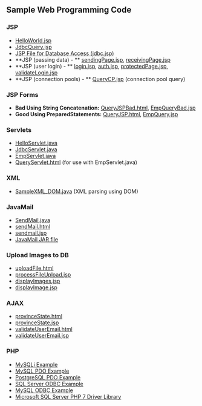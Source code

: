 ## Sample Web Programming Code

### JSP
- [HelloWorld.jsp](jsp/HelloWorld.jsp)
- [JdbcQuery.jsp](jsp/JdbcQuery.jsp)
- [JSP File for Database Access (jdbc.jsp)](jsp/jdbc.jsp)
- **JSP (passing data) - ** [sendingPage.jsp](jsp/sendingPage.jsp), [receivingPage.jsp](jsp/receivingPage.jsp)
- **JSP (user login) - ** [login.jsp](jsp/login.jsp), [auth.jsp](jsp/auth.jsp), [protectedPage.jsp](jsp/protectedPage.jsp), [validateLogin.jsp](jsp/validateLogin.jsp)
- **JSP (connection pools) - ** [QueryCP.jsp](jsp/QueryCP.jsp) (connection pool query)

### JSP Forms
- **Bad Using String Concatenation:** [QueryJSPBad.html](jsp/QueryJSPBad.html), [EmpQueryBad.jsp](jsp/EmpQueryBad.jsp)
- **Good Using PreparedStatements:** [QueryJSP.html](jsp/QueryJSP.html), [EmpQuery.jsp](jsp/EmpQuery.jsp)

### Servlets
- [HelloServlet.java](servlet/HelloServlet.java)
- [JdbcServlet.java](servlet/JdbcServlet.java)
- [EmpServlet.java](servlet/EmpServlet.java)
- [QueryServlet.html](servlet/QueryServlet.html) (for use with EmpServlet.java)

### XML
- [SampleXML_DOM.java](xml/SampleXML_DOM.java) (XML parsing using DOM)

### JavaMail
- [SendMail.java](jsp/sendmail/SendMail.java)
- [sendMail.html](jsp/sendmail/sendMail.html)
- [sendmail.jsp](jsp/sendmail/sendmail.jsp)
- [JavaMail JAR file](jsp/sendmail/javax.mail.jar)

### Upload Images to DB
- [uploadFile.html](jsp/upload/uploadFile.html)
- [processFileUpload.jsp](jsp/upload/processFileUpload.jsp)
- [displayImages.jsp](jsp/upload/displayImages.jsp)
- [displayImage.jsp](jsp/upload/displayImage.jsp)

### AJAX
- [provinceState.html](ajax/provinceState.html)
- [provinceState.jsp](ajax/provinceState.jsp)
- [validateUserEmail.html](ajax/validateUserEmail.html)
- [validateUserEmail.jsp](ajax/validateUserEmail.jsp)

### PHP
- [MySQLi Example](php/dbtest_mysqli.php)
- [MySQL PDO Example](php/mysql_pdo.php)
- [PostgreSQL PDO Example](php/postgres_pdo.php)
- [SQL Server ODBC Example](php/ss_odbc.php)
- [MySQL ODBC Example](php/mysql_odbc.php)
- [Microsoft SQL Server PHP 7 Driver Library](https://github.com/Microsoft/msphpsql/)


